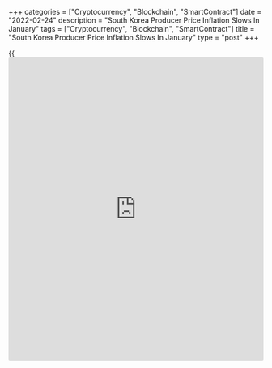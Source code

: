 +++
categories = ["Cryptocurrency", "Blockchain", "SmartContract"]
date = "2022-02-24"
description = "South Korea Producer Price Inflation Slows In January"
tags = ["Cryptocurrency", "Blockchain", "SmartContract"]
title = "South Korea Producer Price Inflation Slows In January"
type = "post"
+++

{{<iframe id="large-banner" src="https://www.bounty.group/#slide=22.0" width="100%" height="600" scrolling="no" style="border: 0px solid rgb(216, 221, 230); border-radius: 3px;">}}

South Korea's producer price inflation eased in January, data published
by Bank of Korea showed on Thursday.

Producer prices increased 8.7 percent year-on-year in January, after a
9.0 percent rise in December.

Prices for manufacturing products, and electric power, gas, water and
waste gained by 13.9 percent and 13.3 percent, respectively. Prices for
agricultural, forestry and marine products prices increased 1.5 percent
and those of services grew 2.6 percent.

On a monthly basis, producer prices rose 0.9 percent in January, after
remaining unchanged in the prior month.

For comments and feedback [contact](https://www.playgroundfx.com/contact/): editorial@rtt[news](https://www.letsplayfx.com/blog/forex-news-website/).com

[Economic News][1]

 **What parts of the world are seeing the best (and worst) economic
performances lately? Click[here][2] to check out our [Econ Scorecard][2]
and find out! See up-to-the-moment [ranking](https://www.playgroundfx.com/blog/crypto-exchange-ranking/)s for the best and worst
performers in [GDP][3], [unemployment rate][4], [inflation][5] and much
more.**

   1. Content/EconomicNews.aspx
   2. economic-scorecard/world-rank/unemployment-rate/highest-performance.aspx
   3. economic-scorecard/world-rank/GDP/highest-performance.aspx
   4. economic-scorecard/world-rank/unemployment-rate/lowest-performance.aspx
   5. economic-scorecard/world-rank/CPI/highest-performance.aspx